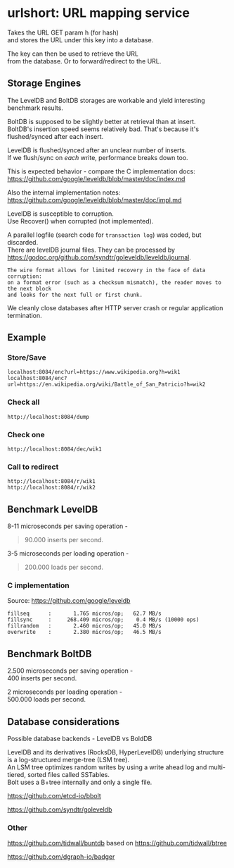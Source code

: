 # urlshort: URL mapping service

Takes the URL GET param h (for hash)  
and stores the URL under this key into a database.

The key can then be used to retrieve the URL  
from the database.
Or to forward/redirect to the URL.

## Storage Engines

The LevelDB and BoltDB storages are workable and yield interesting benchmark results.  

BoltDB is supposed to be slightly better at retrieval than at insert.  
BoltDB's insertion speed seems relatively bad.
That's because it's flushed/synced after each insert.

LevelDB is flushed/synced after an unclear number of inserts.  
If we flush/sync on _each_ write, performance breaks down too.

This is expected behavior - compare the C implementation docs:  
https://github.com/google/leveldb/blob/master/doc/index.md

Also the internal implementation notes:  
https://github.com/google/leveldb/blob/master/doc/impl.md

LevelDB is susceptible to corruption.  
Use Recover() when corrupted (not implemented).

A parallel logfile (search code for `transaction log`) was coded, but discarded.  
There are levelDB journal files. They can be processed by https://godoc.org/github.com/syndtr/goleveldb/leveldb/journal.

    The wire format allows for limited recovery in the face of data corruption:  
    on a format error (such as a checksum mismatch), the reader moves to the next block  
    and looks for the next full or first chunk.

We cleanly close databases after HTTP server crash or regular application termination.

## Example

### Store/Save

    localhost:8084/enc?url=https://www.wikipedia.org?h=wik1
    localhost:8084/enc?url=https://en.wikipedia.org/wiki/Battle_of_San_Patricio?h=wik2

### Check all

    http://localhost:8084/dump

### Check one

    http://localhost:8084/dec/wik1

### Call to redirect

    http://localhost:8084/r/wik1
    http://localhost:8084/r/wik2

## Benchmark LevelDB

8-11 microseconds per saving operation -  
 >90.000 inserts per second.

3-5 microseconds per loading operation -  
 >200.000 loads per second.

### C implementation

Source: https://github.com/google/leveldb

    fillseq      :       1.765 micros/op;   62.7 MB/s
    fillsync     :     268.409 micros/op;    0.4 MB/s (10000 ops)
    fillrandom   :       2.460 micros/op;   45.0 MB/s
    overwrite    :       2.380 micros/op;   46.5 MB/s

## Benchmark BoltDB

2.500 microseconds per saving operation -  
 400 inserts per second.

2 microseconds per loading operation -  
 500.000 loads per second.

## Database considerations

Possible database backends - LevelDB vs BoldDB

LevelDB and its derivatives (RocksDB, HyperLevelDB) underlying structure is a log-structured merge-tree (LSM tree).  
 An LSM tree optimizes random writes by using a write ahead log and multi-tiered, sorted files called SSTables.  
 Bolt uses a B+tree internally and only a single file.

https://github.com/etcd-io/bbolt

https://github.com/syndtr/goleveldb

### Other

https://github.com/tidwall/buntdb based on https://github.com/tidwall/btree

https://github.com/dgraph-io/badger
